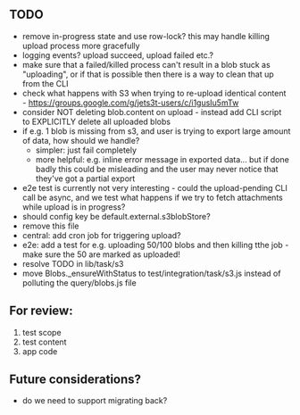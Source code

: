 ## TODO

* remove in-progress state and use row-lock?  this may handle killing upload process more gracefully
* logging events? upload succeed, upload failed etc.?
* make sure that a failed/killed process can't result in a blob stuck as "uploading", or if that is possible then there is a way to clean that up from the CLI
* check what happens with S3 when trying to re-upload identical content - https://groups.google.com/g/jets3t-users/c/i1gusIu5mTw
* consider NOT deleting blob.content on upload - instead add CLI script to EXPLICITLY delete all uploaded blobs
* if e.g. 1 blob is missing from s3, and user is trying to export large amount of data, how should we handle?
  * simpler: just fail completely
  * more helpful: e.g. inline error message in exported data... but if done badly this could be misleading and the user may never notice that they've got a partial export
* e2e test is currently not very interesting - could the upload-pending CLI call be async, and we test what happens if we try to fetch attachments while upload is in progress?
* should config key be default.external.s3blobStore?
* remove this file
* central: add cron job for triggering upload?
* e2e: add a test for e.g. uploading 50/100 blobs and then killing tthe job - make sure the 50 are marked as uploaded!
* resolve TODO in lib/task/s3
* move Blobs._ensureWithStatus to test/integration/task/s3.js instead of polluting the query/blobs.js file

## For review:

1. test scope
2. test content
3. app code

## Future considerations?

* do we need to support migrating back?
